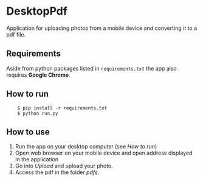 # DesktopPdf

Application for uploading photos from a mobile device and converting it to a pdf file.

## Requirements
Aside from python packages listed in `requirements.txt` the app also requires **Google Chrome**.

## How to run

```angular2html
    $ pip install -r requirements.txt
    $ python run.py
```

## How to use
1. Run the app on your desktop computer (see *How to run*)
2. Open web browser on your mobile device and open address displayed in the application
3. Go into *Upload* and upload your photo.
4. Access the pdf in the folder *pdfs*.
